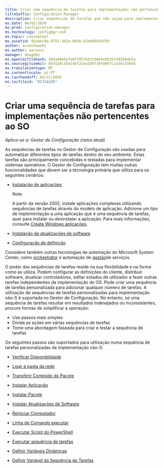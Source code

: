 ```yaml
---
title: Criar uma sequência de tarefas para implementações não pertencentes ao SO
titleSuffix: Configuration Manager
description: Criar sequências de tarefas que não sejam para implementar um SISTEMA, como distribuir software ou automatizar tarefas
ms.date: 04/01/2020
ms.prod: configuration-manager
ms.technology: configmgr-osd
ms.topic: conceptual
ms.assetid: 92aaec8a-8751-442a-b64b-62ab05b5bf50
author: aczechowski
ms.author: aaroncz
manager: dougeby
ms.openlocfilehash: 583a90452fe077057b93150e9cb635fe9269de5a
ms.sourcegitcommit: bbf820c35414bf2cba356f30fe047c1a34c5384d
ms.translationtype: MT
ms.contentlocale: pt-PT
ms.lasthandoff: 04/21/2020
ms.locfileid: "81724245"
---
```

# <a name="create-a-task-sequence-for-non-os-deployments"></a>Criar uma sequência de tarefas para implementações não pertencentes ao SO

*Aplica-se a: Gestor de Configuração (ramo atual)*

As sequências de tarefas no Gestor de Configuração são usadas para automatizar diferentes tipos de tarefas dentro do seu ambiente. Estas tarefas são principalmente concebidas e testadas para implementar sistemas operativos. O Gestor de Configuração tem muitas outras funcionalidades que devem ser a tecnologia primária que utiliza para os seguintes cenários:

- [Instalação de aplicações](../../apps/understand/introduction-to-application-management.md)

    > [!NOTE]
    > A partir da versão 2002, instale aplicações complexas utilizando sequências de tarefas através do modelo de aplicação. Adicione um tipo de implementação a uma aplicação que é uma sequência de tarefas, quer para instalar ou desinstalar a aplicação. Para mais informações, consulte [Create Windows aplicações](../../apps/get-started/creating-windows-applications.md#bkmk_tsdt).<!-- 3555953 -->

- [Instalação de atualizações de software](../../sum/understand/software-updates-introduction.md)

- [Configuração de definição](../../compliance/understand/ensure-device-compliance.md)

Considere também outras tecnologias de automação do Microsoft System Center, como [orchestrator](https://docs.microsoft.com/system-center/orchestrator/) e automação de [gestão](https://docs.microsoft.com/system-center/sma/)de serviços.  

O poder das sequências de tarefas reside na sua flexibilidade e na forma como as utiliza. Podem configurar as definições do cliente, distribuir software, atualizar controladores, editar estados de utilizador e fazer outras tarefas independentes da implementação do OS. Pode criar uma sequência de tarefas personalizada para adicionar qualquer número de tarefas. A utilização de sequências de tarefas personalizadas para implementação não-S é suportada no Gestor de Configuração. No entanto, se uma sequência de tarefas resultar em resultados indesejados ou inconsistentes, procure formas de simplificar a operação:

- Use passos mais simples
- Divida as ações em várias sequências de tarefas
- Tome uma abordagem faseada para criar e testar a sequência de tarefas

Os seguintes passos são suportados para utilização numa sequência de tarefas personalizadas de implementação não-S:  

- [Verificar Disponibilidade](../understand/task-sequence-steps.md#BKMK_CheckReadiness)  

- [Ligar à pasta da rede](../understand/task-sequence-steps.md#BKMK_ConnectToNetworkFolder)  

- [Transferir Conteúdo do Pacote](../understand/task-sequence-steps.md#BKMK_DownloadPackageContent)  

- [Instalar Aplicação](../understand/task-sequence-steps.md#BKMK_InstallApplication)  

- [Instalar Pacote](../understand/task-sequence-steps.md#BKMK_InstallPackage)  

- [Instalar Atualizações de Software](../understand/task-sequence-steps.md#BKMK_InstallSoftwareUpdates)  

- [Reiniciar Computador](../understand/task-sequence-steps.md#BKMK_RestartComputer)  

- [Linha de Comando executar](../understand/task-sequence-steps.md#BKMK_RunCommandLine)  

- [Executar Script do PowerShell](../understand/task-sequence-steps.md#BKMK_RunPowerShellScript)  

- [Executar sequência de tarefas](../understand/task-sequence-steps.md#child-task-sequence)  

- [Definir Variáveis Dinâmicas](../understand/task-sequence-steps.md#BKMK_SetDynamicVariables)  

- [Definir Variável da Sequência de Tarefas](../understand/task-sequence-steps.md#BKMK_SetTaskSequenceVariable)  

